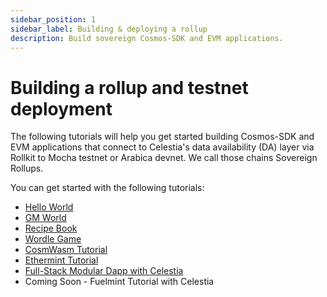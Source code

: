 ```yaml
---
sidebar_position: 1
sidebar_label: Building & deploying a rollup
description: Build sovereign Cosmos-SDK and EVM applications.
---
```


# Building a rollup and testnet deployment

The following tutorials will help you get started building
Cosmos-SDK and EVM applications that connect to Celestia's data availability
(DA) layer via Rollkit to Mocha testnet or Arabica devnet. We call
those chains Sovereign Rollups.

You can get started with the following tutorials:

- [Hello World](./hello-world.md)
- [GM World](./gm-world.md)
- [Recipe Book](./recipe-book.md)
- [Wordle Game](./wordle.md)
- [CosmWasm Tutorial](https://rollkit.dev/docs/tutorials/cosmwasm)
- [Ethermint Tutorial](https://rollkit.dev/docs/tutorials/ethermint)
- [Full-Stack Modular Dapp with Celestia](https://docs.celestia.org/developers/full-stack-modular-development-guide)
- Coming Soon - Fuelmint Tutorial with Celestia
